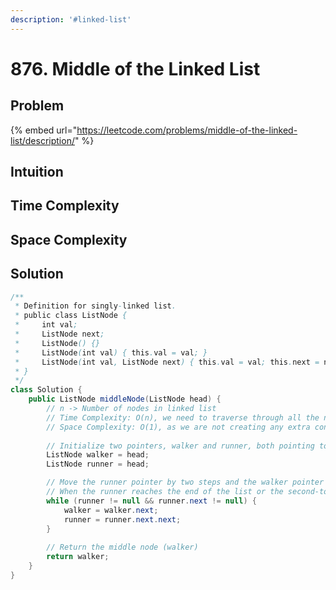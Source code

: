 ```yaml
---
description: '#linked-list'
---
```


# 876. Middle of the Linked List

## Problem

{% embed url="https://leetcode.com/problems/middle-of-the-linked-list/description/" %}

## Intuition



## Time Complexity



## Space Complexity



## Solution

```java
/**
 * Definition for singly-linked list.
 * public class ListNode {
 *     int val;
 *     ListNode next;
 *     ListNode() {}
 *     ListNode(int val) { this.val = val; }
 *     ListNode(int val, ListNode next) { this.val = val; this.next = next; }
 * }
 */
class Solution {
    public ListNode middleNode(ListNode head) {
        // n -> Number of nodes in linked list
        // Time Complexity: O(n), we need to traverse through all the nodes once
        // Space Complexity: O(1), as we are not creating any extra container to store results
        
        // Initialize two pointers, walker and runner, both pointing to the head of the linked list
        ListNode walker = head;
        ListNode runner = head;

        // Move the runner pointer by two steps and the walker pointer by one step
        // When the runner reaches the end of the list or the second-to-last node, the walker will be at the middle
        while (runner != null && runner.next != null) {
            walker = walker.next;
            runner = runner.next.next;
        }
        
        // Return the middle node (walker)
        return walker;
    }
}
```
